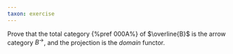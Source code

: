 ```yaml
---
taxon: exercise
---
```


Prove that the total category {%pref 000A%} of $\overline{B}$ is the
arrow category $B^{\to}$, and the projection is the *domain* functor.
